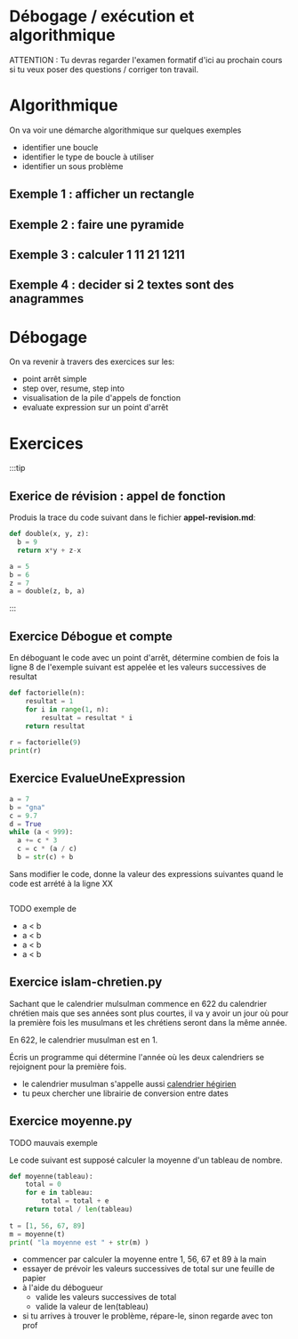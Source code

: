 # Débogage / exécution et algorithmique

ATTENTION : Tu devras regarder l'examen formatif d'ici au prochain cours si tu veux poser des questions / corriger 
ton travail.


# Algorithmique

On va voir une démarche algorithmique sur quelques exemples
- identifier une boucle
- identifier le type de boucle à utiliser
- identifier un sous problème

## Exemple 1 : afficher un rectangle

## Exemple 2 : faire une pyramide

## Exemple 3 : calculer 1 11 21 1211

## Exemple 4 : decider si 2 textes sont des anagrammes


# Débogage

On va revenir à travers des exercices sur les:
- point arrêt simple
- step over, resume, step into
- visualisation de la pile d'appels de fonction
- evaluate expression sur un point d'arrêt

# Exercices

:::tip
## Exerice de révision : appel de fonction 

Produis la trace du code suivant dans le fichier **appel-revision.md**:
```python
def double(x, y, z):
  b = 9
  return x*y + z-x

a = 5
b = 6
z = 7
a = double(z, b, a)
```


:::

## Exercice Débogue et compte

En déboguant le code avec un point d'arrêt, détermine combien de fois la ligne 8 de l'exemple suivant
est appelée et les valeurs successives de resultat
```python
def factorielle(n):
    resultat = 1
    for i in range(1, n):
        resultat = resultat * i
    return resultat
    
r = factorielle(9)
print(r)
```


## Exercice EvalueUneExpression

```python
a = 7
b = "gna"
c = 9.7
d = True
while (a < 999):
  a += c * 3
  c = c * (a / c)
  b = str(c) + b
```

Sans modifier le code, donne la valeur des expressions suivantes quand le code est arrété à la ligne
XX

```python

```

TODO exemple de

- a < b
- a < b
- a < b
- a < b

## Exercice islam-chretien.py

Sachant que le calendrier mulsulman commence en 622 du calendrier chrétien mais que ses années sont plus courtes,
il va y avoir un jour où pour la première fois les musulmans et les chrétiens seront dans la même année.

En 622, le calendrier musulman est en 1.

Écris un programme qui détermine l'année où les deux calendriers se rejoignent pour la première fois.
- le calendrier musulman s'appelle aussi [calendrier hégirien](https://fr.wikipedia.org/wiki/Calendrier_hégirien)
- tu peux chercher une librairie de conversion entre dates


## Exercice moyenne.py

TODO mauvais exemple

Le code suivant est supposé calculer la moyenne d'un tableau de nombre.

```python
def moyenne(tableau):
    total = 0
    for e in tableau:
        total = total + e
    return total / len(tableau)
    
t = [1, 56, 67, 89]
m = moyenne(t)
print( "la moyenne est " + str(m) )
```
- commencer par calculer la moyenne entre 1, 56, 67 et 89 à la main
- essayer de prévoir les valeurs successives de total sur une feuille de papier
- à l'aide du débogueur
    - valide les valeurs successives de total
    - valide la valeur de len(tableau)
- si tu arrives à trouver le problème, répare-le, sinon regarde avec ton prof
